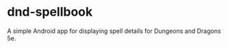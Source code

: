 dnd-spellbook
=============

A simple Android app for displaying spell details for Dungeons and Dragons 5e.
